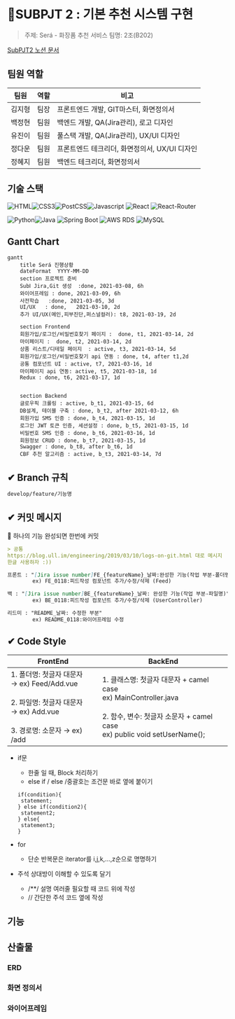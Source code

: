 # 💄SUBPJT 2 : 기본 추천 시스템 구현

> 주제: Será - 화장품 추천 서비스
> 팀명: 2조(B202) 

[SubPJT2 노션 문서](https://www.notion.so/_sub2-4acb788881b04c9e8f218912fda101c8)



##  팀원 역할

| 팀원   | 역할 | 비고                                          |
| ------ | ---- | --------------------------------------------- |
| 김지형 | 팀장 | 프론트엔드 개발, GIT마스터, 화면정의서        |
| 백정현 | 팀원 | 백엔드 개발, QA(Jira관리), 로고 디자인        |
| 유진이 | 팀원 | 풀스택 개발, QA(Jira관리), UX/UI 디자인       |
| 정다운 | 팀원 | 프론트엔드 테크리더, 화면정의서, UX/UI 디자인 |
| 정혜지 | 팀원 | 백엔드 테크리더, 화면정의서                   |



##  기술 스택

![HTML](https://img.shields.io/badge/HTML5----green?logo=HTML5)![CSS3](https://img.shields.io/badge/CCS3----green?logo=CSS3)![PostCSS](https://img.shields.io/badge/PostCSS----green?logo=PostCSS)![Javascript](https://img.shields.io/badge/JavaScript-ES6+-green?logo=javascript) ![React](https://img.shields.io/badge/React-v17.0.1-green?logo=react) ![React-Router](https://img.shields.io/badge/ReactRouter-v5-green?logo=react-router)

![Python](https://img.shields.io/badge/python-v3.6-blue?logo=python)![Java](https://img.shields.io/badge/Java-v1.8-blue?logo=java) ![Spring Boot](https://img.shields.io/badge/spring-v3.9.15-blue?logo=spring) ![AWS RDS](https://img.shields.io/badge/AWS%20RDS----blue?logo=amazonaws) ![MySQL](https://img.shields.io/badge/MySQL-v8.0-blue?logo=mysql) 



## Gantt Chart

```mermaid
gantt
    title Será 진행상황
    dateFormat  YYYY-MM-DD
    section 프로젝트 준비
    SubⅠ Jira,Git 생성  :done, 2021-03-08, 6h
    와이어프레임 : done, 2021-03-09, 6h
    사전학습   :done, 2021-03-05, 3d
    UI/UX   : done,   2021-03-10, 2d
    추가 UI/UX(메인,피부진단,퍼스널컬러): t8, 2021-03-19, 2d

    section Frontend
   	회원가입/로그인/비밀번호찾기 페이지 :  done, t1, 2021-03-14, 2d
   	마이페이지 :  done, t2, 2021-03-14, 2d
   	상품 리스트/디테일 페이지  : active, t3, 2021-03-14, 5d
    회원가입/로그인/비밀번호찾기 api 연동 : done, t4, after t1,2d
    공통 컴포넌트 UI : active, t7, 2021-03-16, 1d
    마이페이지 api 연동: active, t5, 2021-03-18, 1d
    Redux : done, t6, 2021-03-17, 1d
  
    
    section Backend
  	글로우픽 크롤링 : active, b_t1, 2021-03-15, 6d
  	DB설계, 테이블 구축 : done, b_t2, after 2021-03-12, 6h
    회원가입 SMS 인증 : done, b_t4, 2021-03-15, 1d
    로그인 JWT 토큰 인증, 세션설정 : done, b_t5, 2021-03-15, 1d
    비밀번호 SMS 인증 : done, b_t6, 2021-03-16, 1d
    회원정보 CRUD : done, b_t7, 2021-03-15, 1d
    Swagger : done, b_t8, after b_t6, 1d
    CBF 추천 알고리즘 : active, b_t3, 2021-03-14, 7d
```

## ✔ Branch 규칙

```bash
develop/feature/기능명
```



## **✔** 커밋 메시지

📌 하나의 기능 완성되면 한번에 커밋

```markdown
> 공통
https://blog.ull.im/engineering/2019/03/10/logs-on-git.html 대로 메시지 
한글 사용하자 :)) 

프론트 : "[Jira issue number]FE_{featureName}_날짜:완성한 기능(작업 부분-폴더명)" 
		ex) FE_0118:피드작성 컴포넌트 추가/수정/삭제 (Feed)

백 : "[Jira issue number]BE_{featureName}_날짜: 완성한 기능(작업 부분-파일명)" 
		ex) BE_0118:피드작성 컴포넌트 추가/수정/삭제 (UserController)

리드미 : "README_날짜: 수정한 부분" 
		ex) README_0118:와이어프레임 수정
```



## ✔ Code Style

| FrontEnd                                                     | BackEnd                                                      |
| ------------------------------------------------------------ | ------------------------------------------------------------ |
| 1. 폴더명: 첫글자 대문자<br />→ ex) Feed/Add.vue <br/><br/>2. 파일명: 첫글자 대문자 <br/> → ex) Add.vue <br/><br/>3. 경로명: 소문자 → ex) /add | 1. 클래스명:  첫글자 대문자 + camel case <br/> ex) MainController.java <br/><br/> 2. 함수, 변수: 첫글자 소문자 + camel case <br/> ex) public void setUserName(); |

- if문

  - 한줄 일 때, Block 처리하기
  - else if / else /중괄호는 조건문 바로 옆에 붙이기

  ```
  if(condition){
   statement;
  } else if(condition2){
   statement2;
  } else{
   statement3;
  }
  ```

- for

  - 단순 반복문은 iterator를 i,j,k,...,z순으로 명명하기

- 주석 상대방이 이해할 수 있도록 달기

  - /**/ 설명 여러줄 필요할 때 코드 위에 작성
  - // 간단한 주석 코드 옆에 작성



## 기능



## 산출물



### ERD



### 화면 정의서



### 와이어프레임











